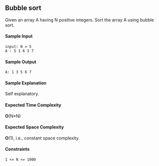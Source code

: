 ## **Bubble sort**
Given an array A having N positive integers. Sort the array A using bubble sort.

#### **Sample Input**
	input: N = 5
	A : 5 1 6 3 7

#### **Sample Output**
	A: 1 3 5 6 7

#### **Sample Explanation**
Self explanatory.

#### **Expected Time Complexity**
__O__(N*N)

#### **Expected Space Complexity**
__O__(1), i.e., constant space complexity.

#### **Constraints**
	1 <= N <= 1000